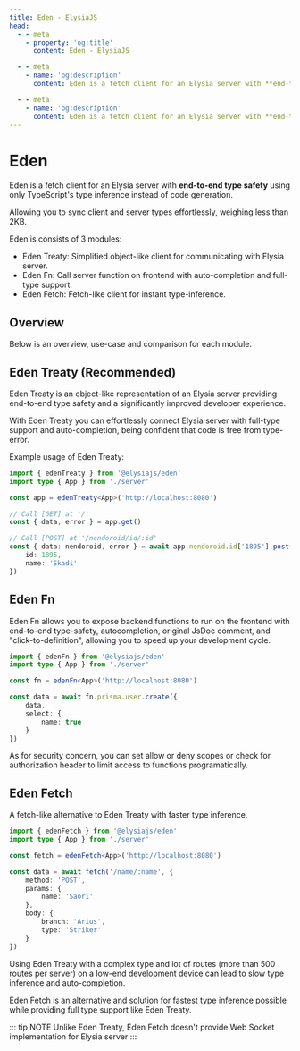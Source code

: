 ```yaml
---
title: Eden - ElysiaJS
head:
  - - meta
    - property: 'og:title'
      content: Eden - ElysiaJS

  - - meta
    - name: 'og:description'
      content: Eden is a fetch client for an Elysia server with **end-to-end type safety** using only TypeScript's type inference instead of code generation. Allowing you to sync client and server types effortlessly. Eden consists of 3 modules, "Eden Treaty", a simplified object-like client for communicating with Elysia server. "Eden Fn", call server function on frontend with auto-completion and full-type support, and "Eden Fetch", a Fetch-like client for instant type-inference.

  - - meta
    - name: 'og:description'
      content: Eden is a fetch client for an Elysia server with **end-to-end type safety** using only TypeScript's type inference instead of code generation. Allowing you to sync client and server types effortlessly. Eden consists of 3 modules, "Eden Treaty", a simplified object-like client for communicating with Elysia server. "Eden Fn", call server function on frontend with auto-completion and full-type support, and "Eden Fetch", a Fetch-like client for instant type-inference.
---
```


# Eden
Eden is a fetch client for an Elysia server with **end-to-end type safety** using only TypeScript's type inference instead of code generation.

Allowing you to sync client and server types effortlessly, weighing less than 2KB.

Eden is consists of 3 modules:
- Eden Treaty: Simplified object-like client for communicating with Elysia server.
- Eden Fn: Call server function on frontend with auto-completion and full-type support.
- Eden Fetch: Fetch-like client for instant type-inference.

## Overview
Below is an overview, use-case and comparison for each module.

## Eden Treaty (Recommended)
Eden Treaty is an object-like representation of an Elysia server providing end-to-end type safety and a significantly improved developer experience.

With Eden Treaty you can effortlessly connect Elysia server with full-type support and auto-completion, being confident that code is free from type-error.

Example usage of Eden Treaty:
```typescript
import { edenTreaty } from '@elysiajs/eden'
import type { App } from './server'

const app = edenTreaty<App>('http://localhost:8080')

// Call [GET] at '/'
const { data, error } = app.get()

// Call [POST] at '/nendoroid/id/:id'
const { data: nendoroid, error } = await app.nendoroid.id['1895'].post({
    id: 1895,
    name: 'Skadi'
})
```

## Eden Fn
Eden Fn allows you to expose backend functions to run on the frontend with end-to-end type-safety, autocompletion, original JsDoc comment, and "click-to-definition", allowing you to speed up your development cycle.

```typescript
import { edenFn } from '@elysiajs/eden'
import type { App } from './server'

const fn = edenFn<App>('http://localhost:8080')

const data = await fn.prisma.user.create({
    data,
    select: {
        name: true
    }
})
```

As for security concern, you can set allow or deny scopes or check for authorization header to limit access to functions programatically.

## Eden Fetch
A fetch-like alternative to Eden Treaty with faster type inference.
```typescript
import { edenFetch } from '@elysiajs/eden'
import type { App } from './server'

const fetch = edenFetch<App>('http://localhost:8080')

const data = await fetch('/name/:name', {
    method: 'POST',
    params: {
        name: 'Saori'
    },
    body: {
        branch: 'Arius',
        type: 'Striker'
    }
})
```

Using Eden Treaty with a complex type and lot of routes (more than 500 routes per server) on a low-end development device can lead to slow type inference and auto-completion.

Eden Fetch is an alternative and solution for fastest type inference possible while providing full type support like Eden Treaty.

::: tip NOTE
Unlike Eden Treaty, Eden Fetch doesn't provide Web Socket implementation for Elysia server
:::
